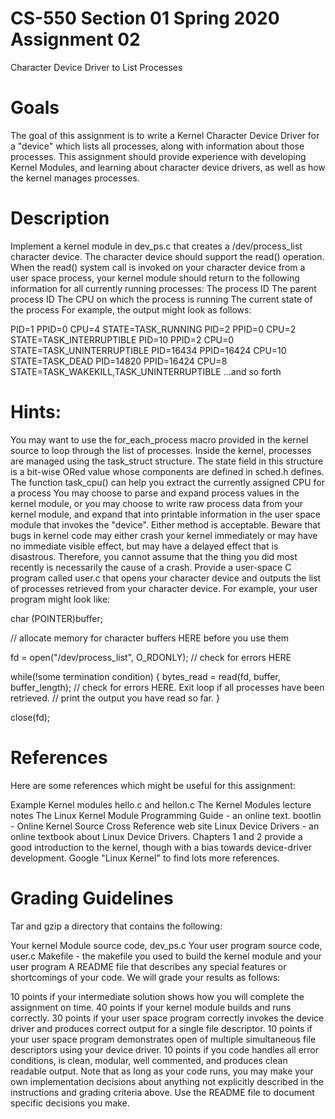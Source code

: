 # CS-550 Section 01 Spring 2020 Assignment 02
Character Device Driver to List Processes

# Goals
The goal of this assignment is to write a Kernel Character Device Driver for a "device" which lists all processes, along with information about those processes. This assignment should provide experience with developing Kernel Modules, and learning about character device drivers, as well as how the kernel manages processes.


# Description
Implement a kernel module in dev_ps.c that creates a /dev/process_list character device. The character device should support the read() operation. When the read() system call is invoked on your character device from a user space process, your kernel module should return to the following information for all currently running processes:
The process ID
The parent process ID
The CPU on which the process is running
The current state of the process
For example, the output might look as follows:

  PID=1 PPID=0 CPU=4 STATE=TASK_RUNNING
  PID=2 PPID=0 CPU=2 STATE=TASK_INTERRUPTIBLE
  PID=10 PPID=2 CPU=0 STATE=TASK_UNINTERRUPTIBLE
  PID=16434 PPID=16424 CPU=10 STATE=TASK_DEAD
  PID=14820 PPID=16424 CPU=8 STATE=TASK_WAKEKILL,TASK_UNINTERRUPTIBLE
  ...and so forth

# Hints:
You may want to use the for_each_process macro provided in the kernel source to loop through the list of processes.
Inside the kernel, processes are managed using the task_struct structure.
The state field in this structure is a bit-wise ORed value whose components are defined in sched.h defines.
The function task_cpu() can help you extract the currently assigned CPU for a process
You may choose to parse and expand process values in the kernel module, or you may choose to write raw process data from your kernel module, and expand that into printable information in the user space module that invokes the "device". Either method is acceptable.
Beware that bugs in kernel code may either crash your kernel immediately or may have no immediate visible effect, but may have a delayed effect that is disastrous. Therefore, you cannot assume that the thing you did most recently is necessarily the cause of a crash.
Provide a user-space C program called user.c that opens your character device and outputs the list of processes retrieved from your character device. For example, your user program might look like:

char (POINTER)buffer;

// allocate memory for character buffers HERE before you use them

fd = open("/dev/process_list", O_RDONLY);
// check for errors HERE

while(!some termination condition)
{
    bytes_read = read(fd, buffer, buffer_length);
    // check for errors HERE. Exit loop if all processes have been retrieved.
    // print the output you have read so far.
}

close(fd);


# References
Here are some references which might be useful for this assignment:

Example Kernel modules hello.c and hellon.c
The Kernel Modules lecture notes
The Linux Kernel Module Programming Guide - an online text.
bootlin - Online Kernel Source Cross Reference web site
Linux Device Drivers - an online textbook about Linux Device Drivers. Chapters 1 and 2 provide a good introduction to the kernel, though with a bias towards device-driver development.
Google "Linux Kernel" to find lots more references.

# Grading Guidelines

Tar and gzip a directory that contains the following:

Your kernel Module source code, dev_ps.c
Your user program source code, user.c
Makefile - the makefile you used to build the kernel module and your user program
A README file that describes any special features or shortcomings of your code.
We will grade your results as follows:

10 points if your intermediate solution shows how you will complete the assignment on time.
40 points if your kernel module builds and runs correctly.
30 points if your user space program correctly invokes the device driver and produces correct output for a single file descriptor.
10 points if your user space program demonstrates open of multiple simultaneous file descriptors using your device driver.
10 points if you code handles all error conditions, is clean, modular, well commented, and produces clean readable output.
Note that as long as your code runs, you may make your own implementation decisions about anything not explicitly described in the instructions and grading criteria above. Use the README file to document specific decisions you make.
